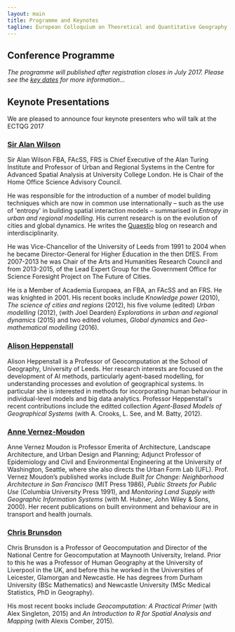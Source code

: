 ```yaml
---
layout: main
title: Programme and Keynotes
tagline: European Colloquium on Theoretical and Quantitative Geography
---
```


## Conference Programme

_The programme will published after registration closes in July 2017. Please see the [key dates]({{site.baseurl}}/dates.html) for more information..._


## Keynote Presentations

We are pleased to announce four keynote presenters who will talk at the ECTQG 2017

### [Sir Alan Wilson](https://iris.ucl.ac.uk/iris/browse/profile?upi=AGWIL25)

Sir Alan Wilson FBA, FAcSS, FRS is Chief Executive of the Alan Turing Institute and Professor of Urban and Regional Systems in the Centre for Advanced Spatial Analysis at University College London. He is Chair of the Home Office Science Advisory Council. 
He was responsible for the introduction of a number of model building techniques which are now in common use internationally – such as the use of 'entropy' in building spatial interaction models – summarised in _Entropy in urban and regional modelling_. His current research is on the evolution of cities and global dynamics.  He writes the [Quaestio](http://quaestio.blogweb.casa.ucl.ac.uk/) blog on research and interdisciplinarity.
He was Vice-Chancellor of the University of Leeds from 1991 to 2004 when he became Director-General for Higher Education in the then DfES. From 2007-2013 he was Chair of the Arts and Humanities Research Council and from 2013-2015, of the Lead Expert Group for the Government Office for Science Foresight Project on The Future of Cities. 
He is a Member of Academia Europaea, an FBA, an FAcSS and an FRS. He was knighted in 2001. His recent books include _Knowledge power_ (2010), _The science of cities and regions_ (2012), his five volume (edited) _Urban modelling_ (2012), (with Joel Dearden) _Explorations in urban and regional dynamics_ (2015) and two edited volumes, _Global dynamics_ and _Geo-mathematical modelling_ (2016). 

### [Alison Heppenstall](http://www.geog.leeds.ac.uk/people/a.heppenstall)

Alison Heppenstall is a Professor of Geocomputation at the School of Geography, University of Leeds. Her research interests are focused on the development of AI methods, particularly agent-based modelling, for understanding processes and evolution of geographical systems. In particular she is interested in methods for incorporating human behaviour in individual-level models and big data analytics. Professor Heppenstall's recent contributions include the editted collection _Agent-Based Models of Geographical Systems_ (with  A. Crooks, L. See, and M. Batty, 2012).

### [Anne Vernez-Moudon](https://depts.washington.edu/ufl/people/anne/index.html)

Anne Vernez Moudon is Professor Emerita of Architecture, Landscape Architecture, and Urban Design and Planning; Adjunct Professor of Epidemiology and Civil and Environmental Engineering at the University of Washington, Seattle, where she also directs the Urban Form Lab (UFL). Prof. Vernez Moudon’s published works include _Built for Change: Neighborhood Architecture in San Francisco_ (MIT Press 1986), _Public Streets for Public Use_ (Columbia University Press 1991), and _Monitoring Land Supply with Geographic Information Systems_ (with M. Hubner, John Wiley & Sons, 2000). Her recent publications on built environment and behaviour are in transport and health journals.

### [Chris Brunsdon](https://www.maynoothuniversity.ie/people/chris-brunsdon)

Chris Brunsdon is a Professor of Geocomputation and Director of the National Centre for Geocomputation at Maynooth University, Ireland. Prior to this he was a Professor of Human Geography at the University of Liverpool in the UK, and before this he worked in the Universities of Leicester, Glamorgan and Newcastle. He has degrees from Durham University (BSc Mathematics) and Newcastle University (MSc Medical Statistics, PhD in Geography). 

His most recent books include  _Geocomputation: A Practical Primer_ (with Alex Singleton, 2015)  and _An Introduction to R for Spatial Analysis and Mapping_ (with Alexis Comber, 2015). 


